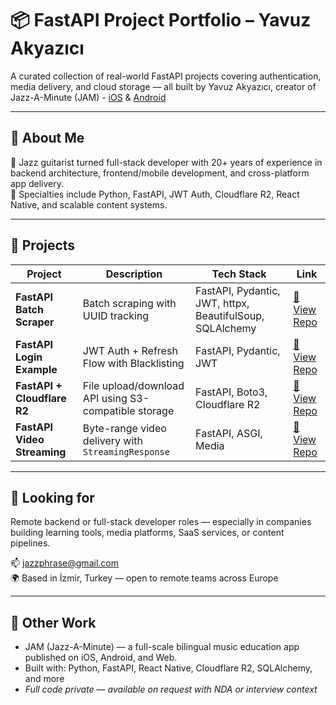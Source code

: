 # 📦 FastAPI Project Portfolio – Yavuz Akyazıcı

A curated collection of real-world FastAPI projects covering authentication, media delivery, and cloud storage — all built by Yavuz Akyazıcı, creator of Jazz-A-Minute (JAM) - [iOS](https://apps.apple.com/tr/app/j-a-m/id6504705021) & [Android](https://play.google.com/store/apps/details?id=com.jazzaminute&hl=en)

---

## 🔧 About Me

🎸 Jazz guitarist turned full-stack developer with 20+ years of experience in backend architecture, frontend/mobile development, and cross-platform app delivery.  
🧠 Specialties include Python, FastAPI, JWT Auth, Cloudflare R2, React Native, and scalable content systems.

---

## 📂 Projects

| Project | Description | Tech Stack | Link |
|--------|-------------|------------|------|
| **FastAPI Batch Scraper** | Batch scraping with UUID tracking | FastAPI, Pydantic, JWT, httpx, BeautifulSoup, SQLAlchemy | [🔗 View Repo](https://github.com/yavuzakyazici/fastapi-batch-scraper) |
| **FastAPI Login Example** | JWT Auth + Refresh Flow with Blacklisting | FastAPI, Pydantic, JWT | [🔗 View Repo](https://github.com/yavuzakyazici/fastapi_login_example) |
| **FastAPI + Cloudflare R2** | File upload/download API using S3-compatible storage | FastAPI, Boto3, Cloudflare R2 | [🔗 View Repo](https://github.com/yavuzakyazici/cf_s3_fastapi) |
| **FastAPI Video Streaming** | Byte-range video delivery with `StreamingResponse` | FastAPI, ASGI, Media | [🔗 View Repo](https://github.com/yavuzakyazici/fastapi_video) |

---

## 🎯 Looking for

Remote backend or full-stack developer roles — especially in companies building learning tools, media platforms, SaaS services, or content pipelines.

📫 jazzphrase@gmail.com  
🌍 Based in İzmir, Turkey — open to remote teams across Europe

---

## 🧠 Other Work

- JAM (Jazz-A-Minute) — a full-scale bilingual music education app published on iOS, Android, and Web.  
- Built with: Python, FastAPI, React Native, Cloudflare R2, SQLAlchemy, and more  
- *Full code private — available on request with NDA or interview context*

